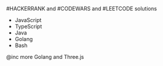 #HACKERRANK and #CODEWARS and #LEETCODE solutions
- JavaScript
- TypeScript
- Java
- Golang
- Bash

@inc more Golang and Three.js
